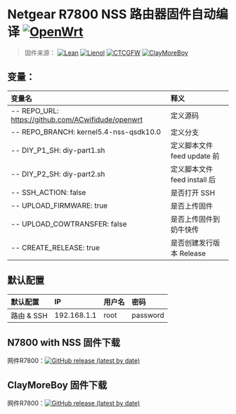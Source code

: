 # Netgear R7800 NSS 路由器固件自动编译 [![OpenWrt](https://img.shields.io/badge/From-OpenWrt-blue.svg?style=for-the-badge&logo=appveyor)](https://github.com/openwrt/openwrt) 
>固件来源：
[![Lean](https://img.shields.io/badge/Lede-Lean-red.svg?style=flat&logo=appveyor)](https://github.com/coolsnowwolf/lede) 
 [![Lienol](https://img.shields.io/badge/Package-Lienol-blueviolet.svg?style=flat&logo=appveyor)](https://github.com/Lienol/openwrt-package)  [![CTCGFW](https://img.shields.io/badge/OpenWrt-CTCGFW-orange.svg?style=flat&logo=appveyor)](https://github.com/project-openwrt/openwrt) [![ClayMoreBoy](https://img.shields.io/badge/Mod-ClayMoreBoy-success.svg?style=flat&logo=appveyor)](https://github.com/ClayMoreBoy)


## 变量：

| 变量名 | 释义 |
| :--- | :--- |
| -- REPO_URL: https://github.com/ACwifidude/openwrt  | 定义源码 | 
| -- REPO_BRANCH: kernel5.4-nss-qsdk10.0 | 定义分支 |
| -- DIY_P1_SH: diy-part1.sh | 定义脚本文件 feed update 前 |
| -- DIY_P2_SH: diy-part2.sh | 定义脚本文件 feed install 后 |
| -- SSH_ACTION: false |是否打开 SSH |
| -- UPLOAD_FIRMWARE: true | 是否上传固件| 
| -- UPLOAD_COWTRANSFER: false | 是否上传固件到奶牛快传 |
| -- CREATE_RELEASE: true | 是否创建发行版本 Release |

## 默认配置

| 默认配置 | IP | 用户名 | 密码 |
| :--- | :--- | :--- | :--- |
| 路由 & SSH | 192.168.1.1 | root | password |

## N7800 with NSS 固件下载
网件R7800：[![GitHub release (latest by date)](https://img.shields.io/github/v/release/ClayMoreBoy/OpenWrt-Actions-R7800?style=for-the-badge&label=Download)](https://github.com/mapdio/R7800-Openwrt-with-NSS/releases/latest)

## ClayMoreBoy 固件下载
网件R7800：[![GitHub release (latest by date)](https://img.shields.io/github/v/release/ClayMoreBoy/OpenWrt-Actions-R7800?style=for-the-badge&label=Download)](https://github.com/ClayMoreBoy/OpenWrt-Actions-R7800/releases/latest)


